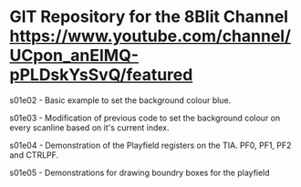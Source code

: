 # GIT Repository for the 8Blit Channel https://www.youtube.com/channel/UCpon_anEIMQ-pPLDskYsSvQ/featured


s01e02 - Basic example to set the background colour blue.

s01e03 - Modification of previous code to set the background colour on every scanline based on it's current index.

s01e04 - Demonstration of the Playfield registers on the TIA. PF0, PF1, PF2 and CTRLPF.

s01e05 - Demonstrations for drawing boundry boxes for the playfield



